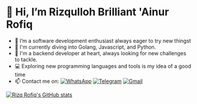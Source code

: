# 👋 Hi, I’m Rizqulloh Brilliant 'Ainur Rofiq
 - 👀 I’m a software development enthusiast always eager to try new thingst 
 - 🌱 I'm currently diving into Golang, Javascript, and Python.  
 - 💞️ I'm a backend developer at heart, always looking for new challenges to tackle.
 - :computer: Exploring new programming languages and tools is my idea of a good time
 - :mailbox: Contact me on:
[![WhatsApp](https://img.shields.io/badge/WhatsApp-25D366?style=for-the-badge&logo=whatsapp&logoColor=white)](https://wa.me/089699806618)
[![Telegram](https://img.shields.io/badge/Telegram-2CA5E0?style=for-the-badge&logo=telegram&logoColor=white)](https://t.me/rizqrofiq)
[![Gmail](https://img.shields.io/badge/Gmail-D14836?style=for-the-badge&logo=gmail&logoColor=white)](mailto:rizqrofiq@gmail.com@gmail.com?subject=Assalamualaikum)

[![Rizq Rofiq's GitHub stats](https://github-readme-stats.vercel.app/api?username=rizqrofiq&count_private=true&show_icons=true)](https://github.com/rizqrofiq) 

<!---
rizqrofiq/rizqrofiq is a ✨ special ✨ repository because its `README.md` (this file) appears on your GitHub profile.
You can click the Preview link to take a look at your changes.
--->

